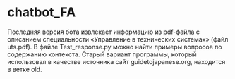 # chatbot_FA
Последняя версия бота извлекает информацию из pdf-файла с описанием специальности «Управление в технических системах» (файл uts.pdf). В файле Test_response.py можно найти примеры вопросов по содержанию контекста.
Старый вариант программы, который использовал в качестве источника сайт guidetojapanese.org, находится в ветке old.
